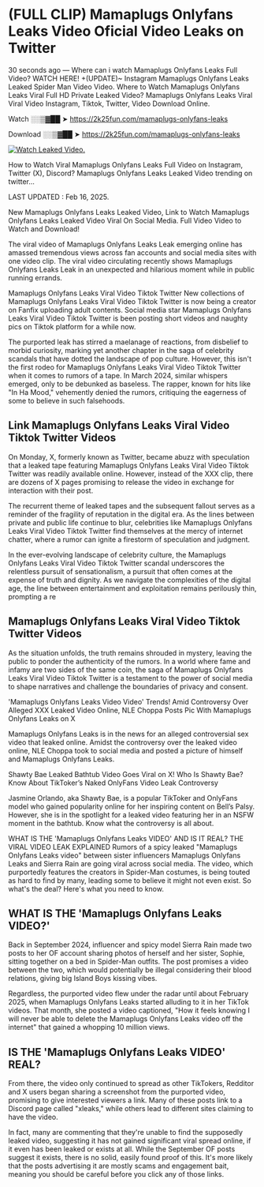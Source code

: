 # (FULL CLIP) Mamaplugs Onlyfans Leaks Video Oficial Video Leaks on Twitter

30 seconds ago — Where can i watch Mamaplugs Onlyfans Leaks Full Video? WATCH HERE! +(UPDATE)~ Instagram Mamaplugs Onlyfans Leaks Leaked Spider Man Video Video. Where to Watch Mamaplugs Onlyfans Leaks Viral Full HD Private Leaked Video? Mamaplugs Onlyfans Leaks Viral Viral Video Instagram, Tiktok, Twitter, Video Download Online.

Watch ░░▒▓██ ➤ https://2k25fun.com/mamaplugs-onlyfans-leaks

Download ░░▒▓██ ➤ https://2k25fun.com/mamaplugs-onlyfans-leaks

[![Watch Leaked Video.](https://miro.medium.com/v2/resize:fit:828/format:webp/1*cilzJN44JGOrTw9NJCrNHA.gif "Watch Leaked Video")](https://2k25fun.com/mamaplugs-onlyfans-leaks)

How to Watch Viral Mamaplugs Onlyfans Leaks Full Video on Instagram, Twitter (X), Discord? Mamaplugs Onlyfans Leaks Leaked Video trending on twitter...

LAST UPDATED : Feb 16, 2025.

New Mamaplugs Onlyfans Leaks Leaked Video, Link to Watch Mamaplugs Onlyfans Leaks Leaked Video Viral On Social Media. Full Video Video to Watch and Download!

The viral video of Mamaplugs Onlyfans Leaks Leak emerging online has amassed tremendous views across fan accounts and social media sites with one video clip. The viral video circulating recently shows Mamaplugs Onlyfans Leaks Leak in an unexpected and hilarious moment while in public running errands.

Mamaplugs Onlyfans Leaks Viral Video Tiktok Twitter New collections of Mamaplugs Onlyfans Leaks Viral Video Tiktok Twitter is now being a creator on Fanfix uploading adult contents. Social media star Mamaplugs Onlyfans Leaks Viral Video Tiktok Twitter is been posting short videos and naughty pics on Tiktok platform for a while now.

The purported leak has stirred a maelanage of reactions, from disbelief to morbid curiosity, marking yet another chapter in the saga of celebrity scandals that have dotted the landscape of pop culture. However, this isn't the first rodeo for Mamaplugs Onlyfans Leaks Viral Video Tiktok Twitter when it comes to rumors of a tape. In March 2024, similar whispers emerged, only to be debunked as baseless. The rapper, known for hits like "In Ha Mood," vehemently denied the rumors, critiquing the eagerness of some to believe in such falsehoods.

## Link Mamaplugs Onlyfans Leaks Viral Video Tiktok Twitter Videos

On Monday, X, formerly known as Twitter, became abuzz with speculation that a leaked tape featuring Mamaplugs Onlyfans Leaks Viral Video Tiktok Twitter was readily available online. However, instead of the XXX clip, there are dozens of X pages promising to release the video in exchange for interaction with their post.

The recurrent theme of leaked tapes and the subsequent fallout serves as a reminder of the fragility of reputation in the digital era. As the lines between private and public life continue to blur, celebrities like Mamaplugs Onlyfans Leaks Viral Video Tiktok Twitter find themselves at the mercy of internet chatter, where a rumor can ignite a firestorm of speculation and judgment.

In the ever-evolving landscape of celebrity culture, the Mamaplugs Onlyfans Leaks Viral Video Tiktok Twitter scandal underscores the relentless pursuit of sensationalism, a pursuit that often comes at the expense of truth and dignity. As we navigate the complexities of the digital age, the line between entertainment and exploitation remains perilously thin, prompting a re

##  Mamaplugs Onlyfans Leaks Viral Video Tiktok Twitter Videos

As the situation unfolds, the truth remains shrouded in mystery, leaving the public to ponder the authenticity of the rumors. In a world where fame and infamy are two sides of the same coin, the saga of Mamaplugs Onlyfans Leaks Viral Video Tiktok Twitter is a testament to the power of social media to shape narratives and challenge the boundaries of privacy and consent.

'Mamaplugs Onlyfans Leaks Video Video' Trends! Amid Controversy Over Alleged XXX Leaked Video Online, NLE Choppa Posts Pic With Mamaplugs Onlyfans Leaks on X

Mamaplugs Onlyfans Leaks is in the news for an alleged controversial sex video that leaked online. Amidst the controversy over the leaked video online, NLE Choppa took to social media and posted a picture of himself and Mamaplugs Onlyfans Leaks.

Shawty Bae Leaked Bathtub Video Goes Viral on X! Who Is Shawty Bae? Know About TikToker’s Naked OnlyFans Video Leak Controversy

Jasmine Orlando, aka Shawty Bae, is a popular TikToker and OnlyFans model who gained popularity online for her inspiring content on Bell’s Palsy. However, she is in the spotlight for a leaked video featuring her in an NSFW moment in the bathtub. Know what the controversy is all about.

WHAT IS THE 'Mamaplugs Onlyfans Leaks VIDEO' AND IS IT REAL? THE VIRAL VIDEO LEAK EXPLAINED Rumors of a spicy leaked "Mamaplugs Onlyfans Leaks video" between sister influencers Mamaplugs Onlyfans Leaks and Sierra Rain are going viral across social media. The video, which purportedly features the creators in Spider-Man costumes, is being touted as hard to find by many, leading some to believe it might not even exist. So what's the deal? Here's what you need to know.

## WHAT IS THE 'Mamaplugs Onlyfans Leaks VIDEO?'

Back in September 2024, influencer and spicy model Sierra Rain made two posts to her OF account sharing photos of herself and her sister, Sophie, sitting together on a bed in Spider-Man outfits. The post promises a video between the two, which would potentially be illegal considering their blood relations, giving big Island Boys kissing vibes.

Regardless, the purported video flew under the radar until about February 2025, when Mamaplugs Onlyfans Leaks started alluding to it in her TikTok videos. That month, she posted a video captioned, "How it feels knowing I will never be able to delete the Mamaplugs Onlyfans Leaks video off the internet" that gained a whopping 10 million views.

## IS THE 'Mamaplugs Onlyfans Leaks VIDEO' REAL?

From there, the video only continued to spread as other TikTokers, Redditor and X users began sharing a screenshot from the purported video, promising to give interested viewers a link. Many of these posts link to a Discord page called "xleaks," while others lead to different sites claiming to have the video.

In fact, many are commenting that they're unable to find the supposedly leaked video, suggesting it has not gained significant viral spread online, if it even has been leaked or exists at all. While the September OF posts suggest it exists, there is no solid, easily found proof of this. It's more likely that the posts advertising it are mostly scams and engagement bait, meaning you should be careful before you click any of those links.
